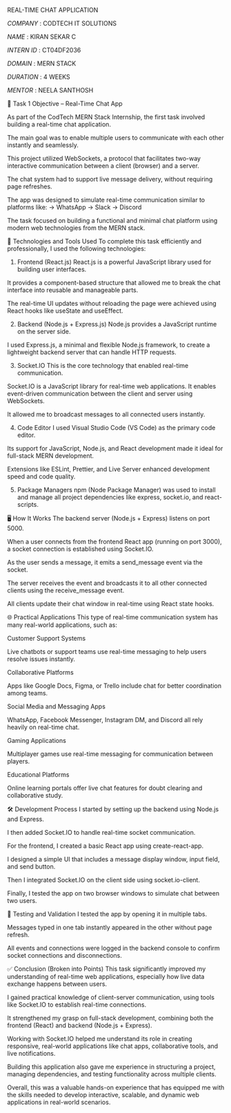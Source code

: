 REAL-TIME CHAT APPLICATION

*COMPANY* : CODTECH IT SOLUTIONS

*NAME* : KIRAN SEKAR C

*INTERN ID* : CT04DF2036

*DOMAIN* : MERN STACK

*DURATION* : 4 WEEKS

*MENTOR* : NEELA SANTHOSH


📌 Task 1 Objective – Real-Time Chat App

As part of the CodTech MERN Stack Internship, the first task involved building a real-time chat application.

The main goal was to enable multiple users to communicate with each other instantly and seamlessly.

This project utilized WebSockets, a protocol that facilitates two-way interactive communication between a client (browser) and a server.

The chat system had to support live message delivery, without requiring page refreshes.

The app was designed to simulate real-time communication similar to platforms like:
-> WhatsApp
-> Slack
-> Discord

The task focused on building a functional and minimal chat platform using modern web technologies from the MERN stack.

🧰 Technologies and Tools Used
To complete this task efficiently and professionally, I used the following technologies:

1. Frontend (React.js)
React.js is a powerful JavaScript library used for building user interfaces.

It provides a component-based structure that allowed me to break the chat interface into reusable and manageable parts.

The real-time UI updates without reloading the page were achieved using React hooks like useState and useEffect.

2. Backend (Node.js + Express.js)
Node.js provides a JavaScript runtime on the server side.

I used Express.js, a minimal and flexible Node.js framework, to create a lightweight backend server that can handle HTTP requests.

3. Socket.IO
This is the core technology that enabled real-time communication.

Socket.IO is a JavaScript library for real-time web applications. It enables event-driven communication between the client and server using WebSockets.

It allowed me to broadcast messages to all connected users instantly.

4. Code Editor
I used Visual Studio Code (VS Code) as the primary code editor.

Its support for JavaScript, Node.js, and React development made it ideal for full-stack MERN development.

Extensions like ESLint, Prettier, and Live Server enhanced development speed and code quality.

5. Package Managers
npm (Node Package Manager) was used to install and manage all project dependencies like express, socket.io, and react-scripts.

🖥️ How It Works
The backend server (Node.js + Express) listens on port 5000.

When a user connects from the frontend React app (running on port 3000), a socket connection is established using Socket.IO.

As the user sends a message, it emits a send_message event via the socket.

The server receives the event and broadcasts it to all other connected clients using the receive_message event.

All clients update their chat window in real-time using React state hooks.

🌐 Practical Applications
This type of real-time communication system has many real-world applications, such as:

Customer Support Systems

Live chatbots or support teams use real-time messaging to help users resolve issues instantly.

Collaborative Platforms

Apps like Google Docs, Figma, or Trello include chat for better coordination among teams.

Social Media and Messaging Apps

WhatsApp, Facebook Messenger, Instagram DM, and Discord all rely heavily on real-time chat.

Gaming Applications

Multiplayer games use real-time messaging for communication between players.

Educational Platforms

Online learning portals offer live chat features for doubt clearing and collaborative study.

🛠️ Development Process
I started by setting up the backend using Node.js and Express.

I then added Socket.IO to handle real-time socket communication.

For the frontend, I created a basic React app using create-react-app.

I designed a simple UI that includes a message display window, input field, and send button.

Then I integrated Socket.IO on the client side using socket.io-client.

Finally, I tested the app on two browser windows to simulate chat between two users.

🧪 Testing and Validation
I tested the app by opening it in multiple tabs.

Messages typed in one tab instantly appeared in the other without page refresh.

All events and connections were logged in the backend console to confirm socket connections and disconnections.

✅ Conclusion (Broken into Points)
This task significantly improved my understanding of real-time web applications, especially how live data exchange happens between users.

I gained practical knowledge of client-server communication, using tools like Socket.IO to establish real-time connections.

It strengthened my grasp on full-stack development, combining both the frontend (React) and backend (Node.js + Express).

Working with Socket.IO helped me understand its role in creating responsive, real-world applications like chat apps, collaborative tools, and live notifications.

Building this application also gave me experience in structuring a project, managing dependencies, and testing functionality across multiple clients.

Overall, this was a valuable hands-on experience that has equipped me with the skills needed to develop interactive, scalable, and dynamic web applications in real-world scenarios.
